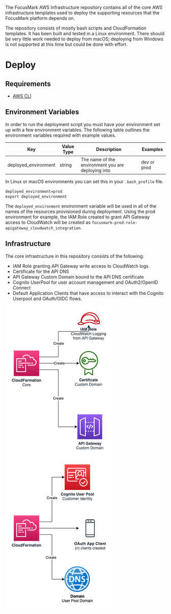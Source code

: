 The FocusMark AWS Infrastructure repository contains all of the core AWS infrastructure templates used to deploy the supporting resources that the FocusMark platform depends on.

The repository consists of mostly bash scripts and CloudFormation templates. It has been built and tested in a Linux environment. There should be very little work needed to deploy from macOS; deploying from Windows is not supported at this time but could be done with effort.

# Deploy

## Requirements

- [AWS CLI](https://docs.aws.amazon.com/cli/latest/userguide/install-cliv1.html)

## Environment Variables
In order to run the deployment script you must have your environment set up with a few environment variables. The following table outlines the environment variables required with example values.

| Key                  | Value Type | Description | Examples                                           |
|----------------------|------------|-------------|----------------------------------------------------|
| deployed_environment | string     | The name of the environment you are deploying into | dev or prod |

In Linux or macOS environments you can set this in your `.bash_profile` file.

```
deployed_environment=prod
export deployed_environment
```

The `deployed_environment` environment variable will be used in all of the names of the resources provisioned during deployment. Using the prod environment for example, the IAM Role created to grant API Gateway access to CloudWatch will be created as `focusmark-prod-role-apigateway_cloudwatch_integration`.

## Infrastructure

The core infrastructure in this repository consists of the following:

- IAM Role granting API Gateway write access to CloudWatch logs
- Certificate for the API DNS
- API Gateway Custom Domain bound to the API DNS certificate
- Cognito UserPool for user account management and OAuth2/OpenID Connect
- Default Application Clients that have access to interact with the Cognito Userpool and OAuth/OIDC flows.

![Core deployment process](/docs/aws-infrastructure-deployment_core.png)![Identity deployment process](/docs/aws-infrastructure-deployment_identity.png)